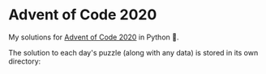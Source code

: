 # Advent of Code 2020

My solutions for [Advent of Code 2020](https://adventofcode.com/2020/) in Python 🐍.

The solution to each day's puzzle (along with any data) is stored in its own directory:
